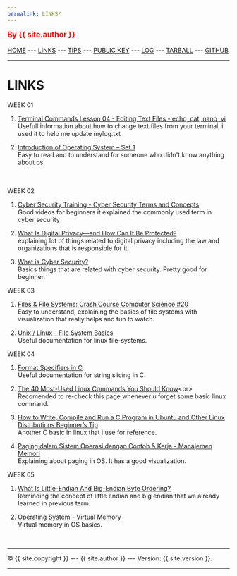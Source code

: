 ```yaml
---
permalink: LINKS/
---
```

<span style="color:red; font-weight:bold; font-size:larger;">By {{ site.author }}</span>
<br><br>
[HOME](https://rikzakurnia.github.io/os222/) ---
[LINKS](https://github.com/rikzakurnia/os222/blob/main/links.md) ---
[TIPS]() ---
[PUBLIC KEY](https://github.com/rikzakurnia/os222/blob/main/TXT/mypubkey.txt) ---
[LOG](https://github.com/rikzakurnia/os222/blob/main/TXT/mylog.txt) ---
[TARBALL](https://os.vlsm.org/Log/rikzakurnia.tar.bz2.txt) ---
[GITHUB](https://github.com/rikzakurnia/os222/)
<br>
<hr>

# LINKS

WEEK 01
1. [Terminal Commands Lesson 04 - Editing Text Files - echo, cat, nano, vi](https://www.youtube.com/watch?v=s2bsE7MJTQg&t=378s)<br>
Usefull information about how to change text files from your terminal, i used it to help me update mylog.txt

2. [Introduction of Operating System – Set 1](https://www.geeksforgeeks.org/introduction-of-operating-system-set-1/)<br>
Easy to read and to understand for someone who didn't know anything about os. 


<br><br>
WEEK 02
1. [Cyber Security Training - Cyber Security Terms and Concepts](https://www.youtube.com/watch?v=ASxswzGt41g)<br>
Good videos for beginners it explained the commonly used term in cyber security

2. [What Is Digital Privacy—and How Can It Be Protected?](https://www.idx.us/knowledge-center/what-is-digital-privacy-and-how-can-it-be-protected)<br>
explaining lot of things related to digital privacy including the law and organizations that is responsible for it.

2. [What is Cyber Security?](https://www.kaspersky.co.in/resource-center/definitions/what-is-cyber-security)<br>
Basics things that are related with cyber security. Pretty good for beginner.


WEEK 03
1. [Files & File Systems: Crash Course Computer Science #20](https://www.youtube.com/watch?v=KN8YgJnShPM)<br>
Easy to understand, explaining the basics of file systems with visualization that really helps and fun to watch.

2. [Unix / Linux - File System Basics](https://www.tutorialspoint.com/unix/unix-file-system.htm)<br>
Useful documentation for linux file-systems.

WEEK 04
1. [Format Specifiers in C](https://www.freecodecamp.org/news/format-specifiers-in-c/)<br>
Useful documentation for string slicing in C.

2. [The 40 Most-Used Linux Commands You Should Know](https://kinsta.com/blog/linux-commands/#:~:text=Commands%20Cheat%20Sheet-,What%20Is%20a%20Linux%20Command%3F,abstraction%20of%20command%2Dline%20programs.)<br>
Recomended to re-check this page whenever u forget some basic linux command.

3. [How to Write, Compile and Run a C Program in Ubuntu and Other Linux Distributions Beginner’s Tip](https://itsfoss.com/run-c-program-linux/)<br>
Another C basic in linux that i use for reference. 

4. [Paging dalam Sistem Operasi dengan Contoh & Kerja - Manajemen Memori](https://www.youtube.com/watch?v=pJ6qrCB8pDw&t=341s)<br>
Explaining about paging in OS. It has a good visualization.

WEEK 05
1. [What Is Little-Endian And Big-Endian Byte Ordering?](https://www.section.io/engineering-education/what-is-little-endian-and-big-endian/)<br>
Reminding the concept of little endian and big endian that we already learned in previous term.

2. [Operating System - Virtual Memory](https://www.tutorialspoint.com/operating_system/os_virtual_memory.htm)<br>
Virtual memory in OS basics.


<br>
<hr>
&copy; {{ site.copyright }} --- {{ site.author }} --- Version: {{ site.version }}.
<hr>
<br>
